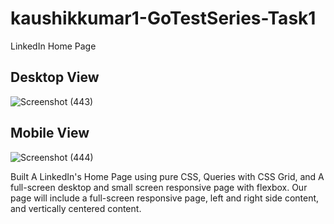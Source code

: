 # kaushikkumar1-GoTestSeries-Task1
LinkedIn Home Page 

## Desktop View 
![Screenshot (443)](https://user-images.githubusercontent.com/41226942/86481779-492d9e00-bd6e-11ea-88a7-95ae446f914b.png)

## Mobile View
![Screenshot (444)](https://user-images.githubusercontent.com/41226942/86481983-a7f31780-bd6e-11ea-98e8-3f4b1435fc8c.png)

Built A LinkedIn's Home Page using pure CSS, Queries with CSS Grid, and A full-screen desktop and small screen responsive page with flexbox. Our page will include a full-screen responsive page, left and right side content, and vertically centered content.

